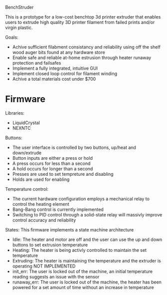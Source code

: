 BenchStruder

This is a prototype for a low-cost benchtop 3d printer extruder that enables users to extrude high quality 3D printer filament from failed prints and/or virgin plastic.

Goals:
- Achive sufficient filabment consistancy and reliability using off the shelf wood auger bits found at any hardware store
- Enable safe and reliable at-home estrusion through heater runaway protection and failsafes
- Implement a fully integrated, intuitive GUI
- Implement closed loop control for filament winding
- Achive a total materials cost under $700

# Firmware
Libraries:
-  LiquidCrystal
-  NEXNTC

Buttons:
- The user interface is controlled by two buttons, up/heat and down/extrude
- Button inputs are either a press or hold
- A press occurs for less than a second
- A hold occurs for longer than a second
- Presses are used to set tempreture and disabling
- Holds are used for enabling

Temperature control: 
- The current hardware configuration employs a mechanical relay to control the heating element
- Bang-Bang control is currently implemented
- Switching to PID control through a solid-state relay will massivly improve control accuracy and reliability

States: This firmware implements a state machine architecture
- Idle: The heater and motor are off and the user can use the up and down buttons to set extrusion temperature
- Heating: The heater is being activly controlled to maintain the set temperature
- Extruding: The heater is maintaining the temperature and the extruder is operating NOT IMPLEMENTED
- init_err: The user is locked out of the machine, an initial temperature reading suggests an issue with the sensor
- runaway_err: The user is locked out of the machine, the heater has been powered for a set amount of time without an increase in temperature 

